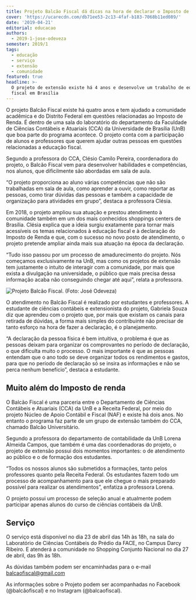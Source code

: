```yaml
---
title: Projeto Balcão Fiscal dá dicas na hora de declarar o Imposto de Renda
cover: 'https://ucarecdn.com/db71ee53-2c13-4faf-b183-7068b11ed089/'
date: '2019-04-21'
editorial: educacao
authors:
  - 2019-1-jose-odeveza
semester: 2019/1
tags:
  - educação
  - serviço
  - extensão
  - comunidade
featured: true
headline: >-
  O projeto de extensão existe há 4 anos e desenvolve um trabalho de educação
  fiscal em Brasília
---
```

O projeto Balcão Fiscal existe há quatro anos e tem ajudado a comunidade acadêmica e do Distrito Federal em questões relacionadas ao Imposto de Renda. É dentro de uma sala do laboratório do departamento da Faculdade de Ciências Contábeis e Atuariais (CCA) da Universidade de Brasília (UnB) que boa parte do programa acontece. O projeto conta com a participação de alunos e professores que querem ajudar outras pessoas em questões relacionadas a educação fiscal.

Segundo a professora do CCA, Clésio Camilo Pereira, coordenadora do projeto, o Balcão Fiscal vem para desenvolver habilidades e competências, nos alunos, que dificilmente são abordadas em sala de aula.

“O projeto proporciona ao aluno várias competências que não são trabalhadas em sala de aula, como aprender a ouvir, como reportar as pessoas, como tirar dúvidas das pessoas e também a capacidade de organização para atividades em grupo”, destaca a professora Clésia.  

Em 2018, o projeto ampliou sua atuação e prestou atendimento à comunidade também em um dos mais conhecidos shoppings centers de Brasília. Clésia explica que a ideia surgiu exatamente para tornar mais acessíveis os temas relacionados à educação fiscal e à declaração do Imposto de Renda e que, com o sucesso no novo posto de atendimento, o projeto pretende ampliar ainda mais sua atuação na época da declaração.

“Tudo isso passou por um processo de amadurecimento do projeto. Nós começamos exclusivamente na UnB, mas como os projetos de extensão tem justamente o intuito de interagir com a comunidade, por mais que exista a divulgação na universidade, o público que mais precisa dessa informação acaba não conseguindo chegar até aqui”, relata a professora.  

![](https://ucarecdn.com/9ecd5abf-1486-46ee-a165-212920a0fe5b/ "Projeto Balcão Fiscal. (Foto: José Odeveza)")

O atendimento no Balcão Fiscal é realizado por estudantes e professores. A estudante de ciências contábeis e extensionista do projeto, Gabriela Souza diz que aprendeu com o projeto que, por mais que existam os canais para retirada de dúvidas, a forma mais simples do contribuinte não precisar de tanto esforço na hora de fazer a declaração, é o planejamento.

“A declaração da pessoa física é bem intuitiva, o problema é que as pessoas deixam para organizar os comprovantes no período de declaração, o que dificulta muito o processo. O mais importante é que as pessoas entendam que o ano todo se deve organizar todos os rendimentos e gastos, para que no período de declaração só se insira as informações e não se perca nenhum benefício”, destaca a estudante. 



## Muito além do Imposto de renda

O Balcão Fiscal é uma parceria entre o Departamento de Ciências Contábeis e Atuariais (CCA) da UnB e a Receita Federal, por meio do projeto Núcleo de Apoio Contábil e Fiscal (NAF) e existe há dois anos. No entanto o programa faz parte de um grupo de extensão também do CCA, chamado Balcão Universitário. 

Segundo a  professora do departamento de contabilidade da UnB Lorena Almeida Campos, que também é uma das coordenadoras do projeto, o projeto de extensão possui dois momentos importantes: o de atendimento ao público e o de formação dos estudantes. 

“Todos os nossos alunos são submetidos a formações, tanto pelos professores quanto pela Receita Federal. Os estudantes fazem todo um processo de acompanhamento para que ele chegue o mais preparado possível para realizar os atendimentos”, enfatiza a professora Lorena. 

O projeto possui um processo de seleção anual e atualmente podem participar apenas alunos do curso de ciências contábeis da UnB. 



## Serviço 

O serviço está disponível no dia  23 de abril das 14h às 18h, na sala do Laboratório de Ciências Contábeis do Prédio da FACE, no Campus Darcy Ribeiro. E atenderá a comunidade no Shopping Conjunto Nacional no dia 27 de abril, das 9h às 18h.

As dúvidas também podem ser encaminhadas para o  e-mail balcaofiscal@gmail.com

As informações sobre o Projeto podem ser acompanhadas no Facebook (@balcãofiscal) e no Instagram (@balcaofiscal).
